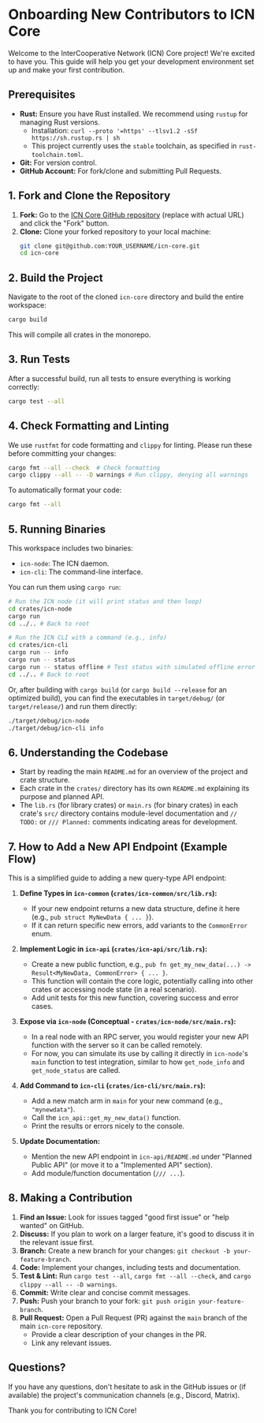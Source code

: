 # Onboarding New Contributors to ICN Core

Welcome to the InterCooperative Network (ICN) Core project! We're excited to have you.
This guide will help you get your development environment set up and make your first contribution.

## Prerequisites

*   **Rust:** Ensure you have Rust installed. We recommend using `rustup` for managing Rust versions.
    *   Installation: `curl --proto '=https' --tlsv1.2 -sSf https://sh.rustup.rs | sh`
    *   This project currently uses the `stable` toolchain, as specified in `rust-toolchain.toml`.
*   **Git:** For version control.
*   **GitHub Account:** For fork/clone and submitting Pull Requests.

## 1. Fork and Clone the Repository

1.  **Fork:** Go to the [ICN Core GitHub repository](https://github.com/InterCooperative-Network/icn-core) (replace with actual URL) and click the "Fork" button.
2.  **Clone:** Clone your forked repository to your local machine:
    ```bash
    git clone git@github.com:YOUR_USERNAME/icn-core.git
    cd icn-core
    ```

## 2. Build the Project

Navigate to the root of the cloned `icn-core` directory and build the entire workspace:

```bash
cargo build
```

This will compile all crates in the monorepo.

## 3. Run Tests

After a successful build, run all tests to ensure everything is working correctly:

```bash
cargo test --all
```

## 4. Check Formatting and Linting

We use `rustfmt` for code formatting and `clippy` for linting. Please run these before committing your changes:

```bash
cargo fmt --all --check  # Check formatting
cargo clippy --all -- -D warnings # Run clippy, denying all warnings
```

To automatically format your code:
```bash
cargo fmt --all
```

## 5. Running Binaries

This workspace includes two binaries:

*   `icn-node`: The ICN daemon.
*   `icn-cli`: The command-line interface.

You can run them using `cargo run`:

```bash
# Run the ICN node (it will print status and then loop)
cd crates/icn-node
cargo run
cd ../.. # Back to root

# Run the ICN CLI with a command (e.g., info)
cd crates/icn-cli
cargo run -- info
cargo run -- status
cargo run -- status offline # Test status with simulated offline error
cd ../.. # Back to root
```

Or, after building with `cargo build` (or `cargo build --release` for an optimized build), you can find the executables in `target/debug/` (or `target/release/`) and run them directly:

```bash
./target/debug/icn-node
./target/debug/icn-cli info
```

## 6. Understanding the Codebase

*   Start by reading the main `README.md` for an overview of the project and crate structure.
*   Each crate in the `crates/` directory has its own `README.md` explaining its purpose and planned API.
*   The `lib.rs` (for library crates) or `main.rs` (for binary crates) in each crate's `src/` directory contains module-level documentation and `// TODO:` or `/// Planned:` comments indicating areas for development.

## 7. How to Add a New API Endpoint (Example Flow)

This is a simplified guide to adding a new query-type API endpoint:

1.  **Define Types in `icn-common` (`crates/icn-common/src/lib.rs`):**
    *   If your new endpoint returns a new data structure, define it here (e.g., `pub struct MyNewData { ... }`).
    *   If it can return specific new errors, add variants to the `CommonError` enum.

2.  **Implement Logic in `icn-api` (`crates/icn-api/src/lib.rs`):**
    *   Create a new public function, e.g., `pub fn get_my_new_data(...) -> Result<MyNewData, CommonError> { ... }`.
    *   This function will contain the core logic, potentially calling into other crates or accessing node state (in a real scenario).
    *   Add unit tests for this new function, covering success and error cases.

3.  **Expose via `icn-node` (Conceptual - `crates/icn-node/src/main.rs`):**
    *   In a real node with an RPC server, you would register your new API function with the server so it can be called remotely.
    *   For now, you can simulate its use by calling it directly in `icn-node`'s `main` function to test integration, similar to how `get_node_info` and `get_node_status` are called.

4.  **Add Command to `icn-cli` (`crates/icn-cli/src/main.rs`):**
    *   Add a new match arm in `main` for your new command (e.g., `"mynewdata"`).
    *   Call the `icn_api::get_my_new_data()` function.
    *   Print the results or errors nicely to the console.

5.  **Update Documentation:**
    *   Mention the new API endpoint in `icn-api/README.md` under "Planned Public API" (or move it to a "Implemented API" section).
    *   Add module/function documentation (`/// ...`).

## 8. Making a Contribution

1.  **Find an Issue:** Look for issues tagged "good first issue" or "help wanted" on GitHub.
2.  **Discuss:** If you plan to work on a larger feature, it's good to discuss it in the relevant issue first.
3.  **Branch:** Create a new branch for your changes: `git checkout -b your-feature-branch`.
4.  **Code:** Implement your changes, including tests and documentation.
5.  **Test & Lint:** Run `cargo test --all`, `cargo fmt --all --check`, and `cargo clippy --all -- -D warnings`.
6.  **Commit:** Write clear and concise commit messages.
7.  **Push:** Push your branch to your fork: `git push origin your-feature-branch`.
8.  **Pull Request:** Open a Pull Request (PR) against the `main` branch of the main `icn-core` repository.
    *   Provide a clear description of your changes in the PR.
    *   Link any relevant issues.

## Questions?

If you have any questions, don't hesitate to ask in the GitHub issues or (if available) the project's communication channels (e.g., Discord, Matrix).

Thank you for contributing to ICN Core! 